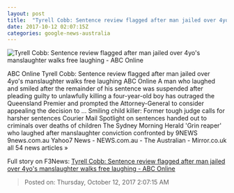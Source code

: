 ```yaml
---
layout: post
title:  "Tyrell Cobb: Sentence review flagged after man jailed over 4yo's manslaughter walks free laughing - ABC Online"
date: 2017-10-12 02:07:15Z
categories: google-news-australia
---
```


![Tyrell Cobb: Sentence review flagged after man jailed over 4yo's manslaughter walks free laughing - ABC Online](http://www.abc.net.au/news/image/9040512-1x1-700x700.jpg)

ABC Online Tyrell Cobb: Sentence review flagged after man jailed over 4yo's manslaughter walks free laughing ABC Online A man who laughed and smiled after the remainder of his sentence was suspended after pleading guilty to unlawfully killing a four-year-old boy has outraged the Queensland Premier and prompted the Attorney-General to consider appealing the decision to ... Smiling child killer: Former tough judge calls for harsher sentences Courier Mail Spotlight on sentences handed out to criminals over deaths of children The Sydney Morning Herald 'Grin reaper' who laughed after manslaughter conviction confronted by 9NEWS 9news.com.au Yahoo7 News - NEWS.com.au - The Australian - Mirror.co.uk all 54 news articles »


Full story on F3News: [Tyrell Cobb: Sentence review flagged after man jailed over 4yo's manslaughter walks free laughing - ABC Online](http://www.f3nws.com/n/CpqzcH)

> Posted on: Thursday, October 12, 2017 2:07:15 AM
